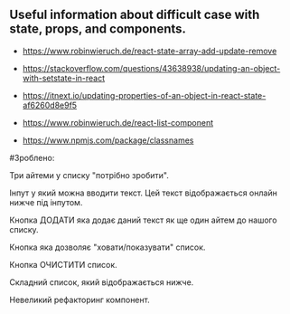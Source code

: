 ## Useful information about difficult case with state, props, and components.

- https://www.robinwieruch.de/react-state-array-add-update-remove
>
- https://stackoverflow.com/questions/43638938/updating-an-object-with-setstate-in-react
>
- https://itnext.io/updating-properties-of-an-object-in-react-state-af6260d8e9f5
>
- https://www.robinwieruch.de/react-list-component
>
- https://www.npmjs.com/package/classnames

#Зроблено:
>
Три айтеми у списку "потрібно зробити".
>
Інпут у який можна вводити текст. Цей текст відображається онлайн нижче під інпутом.
>
Кнопка ДОДАТИ яка додає даний текст як ще один айтем до нашого списку. 
>
Кнопка яка дозволяє "ховати/показувати" список.
>
Кнопка ОЧИСТИТИ список. 
>
Складний список, який відображається нижче.
>
Невеликий рефакторинг компонент. 
